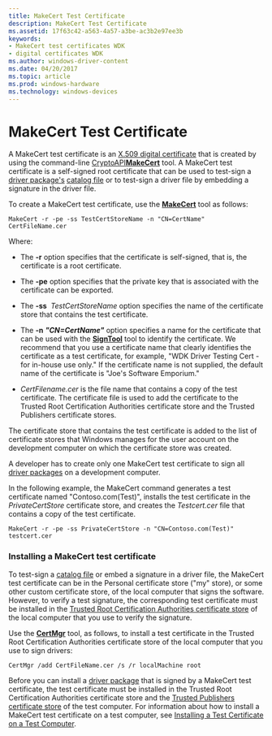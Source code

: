 ```yaml
---
title: MakeCert Test Certificate
description: MakeCert Test Certificate
ms.assetid: 17f63c42-a563-4a57-a3be-ac3b2e97ee3b
keywords:
- MakeCert test certificates WDK
- digital certificates WDK
ms.author: windows-driver-content
ms.date: 04/20/2017
ms.topic: article
ms.prod: windows-hardware
ms.technology: windows-devices
---
```


# MakeCert Test Certificate


A MakeCert test certificate is an [X.509 digital certificate](digital-certificates.md) that is created by using the command-line [CryptoAPI](http://go.microsoft.com/fwlink/p/?linkid=136391)[**MakeCert**](https://msdn.microsoft.com/library/windows/hardware/ff548309) tool. A MakeCert test certificate is a self-signed root certificate that can be used to test-sign a [driver package's](driver-packages.md) [catalog file](catalog-files.md) or to test-sign a driver file by embedding a signature in the driver file.

To create a MakeCert test certificate, use the [**MakeCert**](https://msdn.microsoft.com/library/windows/hardware/ff548309) tool as follows:

```
MakeCert -r -pe -ss TestCertStoreName -n "CN=CertName" CertFileName.cer
```

Where:

-   The **-r** option specifies that the certificate is self-signed, that is, the certificate is a root certificate.

-   The **-pe** option specifies that the private key that is associated with the certificate can be exported.

-   The **-ss**  *TestCertStoreName* option specifies the name of the certificate store that contains the test certificate.

-   The **-n** ***"*CN=***CertName****"*** option specifies a name for the certificate that can be used with the [**SignTool**](https://msdn.microsoft.com/library/windows/hardware/ff551778) tool to identify the certificate. We recommend that you use a certificate name that clearly identifies the certificate as a test certificate, for example, "WDK Driver Testing Cert - for in-house use only." If the certificate name is not supplied, the default name of the certificate is "Joe's Software Emporium."

-   *CertFilename.cer* is the file name that contains a copy of the test certificate. The certificate file is used to add the certificate to the Trusted Root Certification Authorities certificate store and the Trusted Publishers certificate stores.

The certificate store that contains the test certificate is added to the list of certificate stores that Windows manages for the user account on the development computer on which the certificate store was created.

A developer has to create only one MakeCert test certificate to sign all [driver packages](driver-packages.md) on a development computer.

In the following example, the MakeCert command generates a test certificate named "Contoso.com(Test)", installs the test certificate in the *PrivateCertStore* certificate store, and creates the *Testcert.cer* file that contains a copy of the test certificate.

```
MakeCert -r -pe -ss PrivateCertStore -n "CN=Contoso.com(Test)" testcert.cer
```

### <a href="" id="installing-a-makecert-test-certificate"></a> Installing a MakeCert test certificate

To test-sign a [catalog file](catalog-files.md) or embed a signature in a driver file, the MakeCert test certificate can be in the Personal certificate store ("my" store), or some other custom certificate store, of the local computer that signs the software. However, to verify a test signature, the corresponding test certificate must be installed in the [Trusted Root Certification Authorities certificate store](trusted-root-certification-authorities-certificate-store.md) of the local computer that you use to verify the signature.

Use the [**CertMgr**](https://msdn.microsoft.com/library/windows/hardware/ff543411) tool, as follows, to install a test certificate in the Trusted Root Certification Authorities certificate store of the local computer that you use to sign drivers:

```
CertMgr /add CertFileName.cer /s /r localMachine root
```

Before you can install a [driver package](driver-packages.md) that is signed by a MakeCert test certificate, the test certificate must be installed in the Trusted Root Certification Authorities certificate store and the [Trusted Publishers certificate store](trusted-publishers-certificate-store.md) of the test computer. For information about how to install a MakeCert test certificate on a test computer, see [Installing a Test Certificate on a Test Computer](installing-a-test-certificate-on-a-test-computer.md).

 

 






